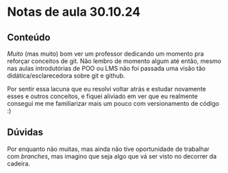 # Notas de aula 30.10.24

## Conteúdo
<p> <em>Muito</em> (mas muito) bom ver um professor dedicando um momento pra reforçar conceitos de git. Não lembro de momento algum até então, mesmo nas aulas introdutórias de POO ou LMS não foi passada uma visão tão didática/esclarecedora sobre git e github.</p>
<p>Por sentir essa lacuna que eu resolvi voltar atrás e estudar novamente esses e outros conceitos, e fiquei aliviado em ver que eu realmente consegui me me familiarizar mais um pouco com versionamento de código :)</p>

## Dúvidas
<p>Por enquanto não muitas, mas ainda não tive oportunidade de trabalhar com <em>branches</em>, mas imagino que seja algo que vá ser visto no decorrer da cadeira.</p>
